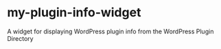 # my-plugin-info-widget
A widget for displaying WordPress plugin info from the WordPress Plugin Directory
